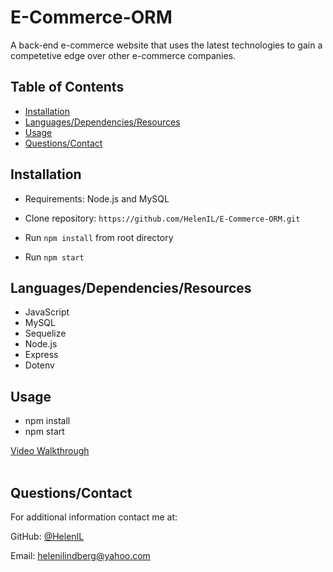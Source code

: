 # E-Commerce-ORM

A back-end e-commerce website that uses the latest technologies to gain a competetive edge over other e-commerce companies.

## Table of Contents

* [Installation](#installation)
* [Languages/Dependencies/Resources](#languages/dependencies/resources)
* [Usage](#usage)
* [Questions/Contact](#questions/contact)

## Installation

- Requirements: Node.js and MySQL

- Clone repository: `https://github.com/HelenIL/E-Commerce-ORM.git`

- Run `npm install` from root directory

- Run `npm start`

## Languages/Dependencies/Resources

* JavaScript
* MySQL
* Sequelize
* Node.js
* Express
* Dotenv

## Usage

* npm install
* npm start

<a href="https://drive.google.com/file/d/1Oni0WPMmg3hu2N4cQU_K2PaXy9uMl_Jq/view">Video Walkthrough</a><br><br>

## Questions/Contact

For additional information contact me at: 

GitHub: [@HelenIL](https://github.com/HelenIL/)

Email: [helenilindberg@yahoo.com](mailto:helenilindberg@yahoo.com)
